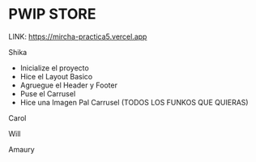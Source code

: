 # PWIP STORE

LINK: https://mircha-practica5.vercel.app

Shika 

- Inicialize el proyecto
- Hice el Layout Basico
- Agruegue el Header y Footer
- Puse el Carrusel
- Hice una Imagen Pal Carrusel (TODOS LOS FUNKOS QUE QUIERAS)

Carol

Will

Amaury

